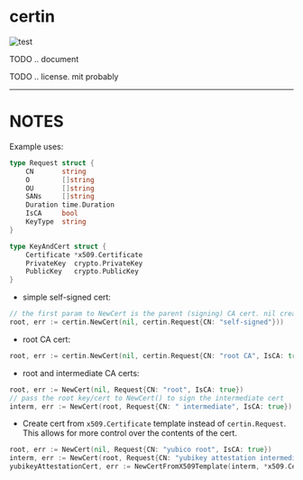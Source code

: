certin
=======

![test](https://github.com/joemiller/certin/workflows/test/badge.svg)

TODO .. document

TODO .. license. mit probably

------------------------------------------------------------------------------

NOTES
====

Example uses:

```go
type Request struct {
	CN       string
	O        []string
	OU       []string
	SANs     []string
	Duration time.Duration
	IsCA     bool
	KeyType  string
}

type KeyAndCert struct {
	Certificate *x509.Certificate
	PrivateKey  crypto.PrivateKey
	PublicKey   crypto.PublicKey
}
```

* simple self-signed cert:

```go
// the first param to NewCert is the parent (signing) CA cert. nil creates a self-signed cert
root, err := certin.NewCert(nil, certin.Request{CN: "self-signed"}))
```

* root CA cert:

```go
root, err := certin.NewCert(nil, certin.Request{CN: "root CA", IsCA: true}))
```

* root and intermediate CA certs:

```go
root, err := NewCert(nil, Request{CN: "root", IsCA: true})
// pass the root key/cert to NewCert() to sign the intermediate cert
interm, err := NewCert(root, Request{CN: " intermediate", IsCA: true})
```

* Create cert from `x509.Certificate` template instead of `certin.Request`. This allows for more
  control over the contents of the cert.

```go
root, err := NewCert(nil, Request{CN: "yubico root", IsCA: true})
interm, err := NewCert(root, Request{CN: "yubikey attestation intermediate", IsCA: true})
yubikeyAttestationCert, err := NewCertFromX509Template(interm, *x509.Certificate{.... all the details in a yubikey attestation cert ...})
```